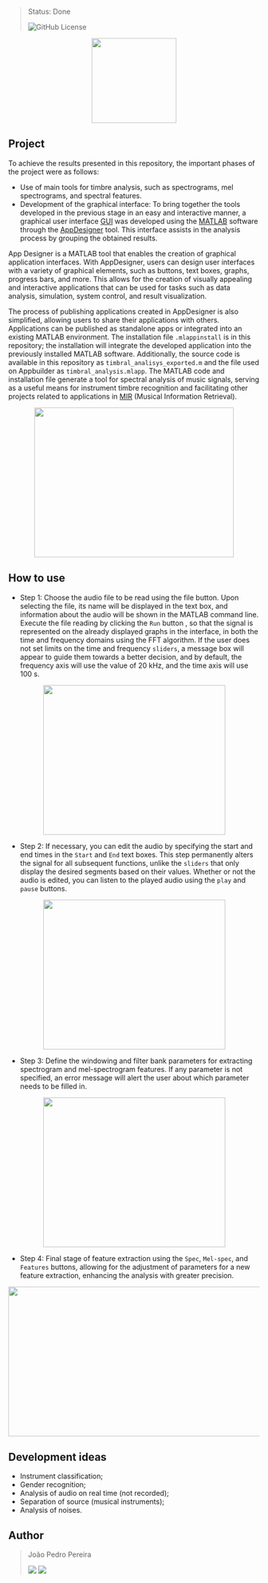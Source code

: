 > Status: Done
> 
> ![GitHub License](https://img.shields.io/github/license/jps-pereira/Timbral-Analysis)

<p align="center">
  <img width="170" height="170" src="https://github.com/jps-pereira/Timbral-Analysis/assets/145292371/7de5ae40-eeb2-4143-888c-b19b42929616">
</p>

## Project

To achieve the results presented in this repository, the important phases of the project were as follows:

- Use of main tools for timbre analysis, such as spectrograms, mel spectrograms, and spectral features.
- Development of the graphical interface: To bring together the tools developed in the previous stage in an easy and interactive manner, a graphical user interface [GUI](https://pt.wikipedia.org/wiki/Interface_gr%C3%A1fica_do_utilizador) was developed using the [MATLAB](https://www.mathworks.com/products/matlab.html) software through the [AppDesigner](https://www.mathworks.com/products/matlab/app-designer.html) tool. This interface assists in the analysis process by grouping the obtained results.

App Designer is a MATLAB tool that enables the creation of graphical application interfaces. With AppDesigner, users can design user interfaces with a variety of graphical elements, such as buttons, text boxes, graphs, progress bars, and more. This allows for the creation of visually appealing and interactive applications that can be used for tasks such as data analysis, simulation, system control, and result visualization.

The process of publishing applications created in AppDesigner is also simplified, allowing users to share their applications with others. Applications can be published as standalone apps or integrated into an existing MATLAB environment. The installation file <code>.mlappinstall</code> is in this repository; the installation will integrate the developed application into the previously installed MATLAB software. Additionally, the source code is available in this repository as <code>timbral_analisys_exported.m</code> and the file used on Appbuilder as <code>timbral_analysis.mlapp</code>. The MATLAB code and installation file generate a tool for spectral analysis of music signals, serving as a useful means for instrument timbre recognition and facilitating other projects related to applications in [MIR](https://musicinformationretrieval.com/) (Musical Information Retrieval).

<p align="center">
  <img width="400" height="300" src="https://github.com/jps-pereira/Timbral-Analysis/assets/145292371/82fe78e2-5b8d-427d-819c-c7ce29cf71e1">
</p>


## How to use

- Step 1: Choose the audio file to be read using the file button. Upon selecting the file, its name will be displayed in the text box, and information about the audio will be shown in the MATLAB command line. Execute the file reading by clicking the <code>Run</code> button , so that the signal is represented on the already displayed graphs in the interface, in both the time and frequency domains using the FFT algorithm. If the user does not set limits on the time and frequency <code>sliders</code>, a message box will appear to guide them towards a better decision, and by default, the frequency axis will use the value of 20 kHz, and the time axis will use 100 s.

<p align="center">
  <img width="365" height="300" src="https://github.com/jps-pereira/Timbral-Analysis/assets/145292371/8d0763b7-1af3-4877-8445-88fb15052ac0">
</p>

- Step 2: If necessary, you can edit the audio by specifying the start and end times in the <code>Start</code> and <code>End</code> text boxes. This step permanently alters the signal for all subsequent functions, unlike the <code>sliders</code> that only display the desired segments based on their values. Whether or not the audio is edited, you can listen to the played audio using the <code>play</code> and <code>pause</code> buttons.

<p align="center">
  <img width="365" height="300" src="https://github.com/jps-pereira/Timbral-Analysis/assets/145292371/2366f94c-9e72-4716-a344-54dca5ee7736">
</p>

- Step 3: Define the windowing and filter bank parameters for extracting spectrogram and mel-spectrogram features. If any parameter is not specified, an error message will alert the user about which parameter needs to be filled in.

<p align="center">
  <img width="365" height="300" src="https://github.com/jps-pereira/Timbral-Analysis/assets/145292371/b1f5803c-4123-4c36-beba-0427b57fc6ad">
</p>

- Step 4: Final stage of feature extraction using the <code>Spec</code>, <code>Mel-spec</code>, and <code>Features</code> buttons, allowing for the adjustment of parameters for a new feature extraction, enhancing the analysis with greater precision.

<p align="center">
  <img width="578" height="300" src="https://github.com/jps-pereira/Timbral-Analysis/assets/145292371/05dbdb9d-bcf9-4154-85df-e465e7f518f4">
</p>

## Development ideas

- Instrument classification;
- Gender recognition;
- Analysis of audio on real time (not recorded);
- Separation of source (musical instruments);
- Analysis of noises.

## Author
> João Pedro Pereira <div> <a href="https://www.linkedin.com/in/joaopedro-pereira-/" target="_blank"><img src="https://img.shields.io/badge/-LinkedIn-%230077B5?style=for-the-badge&logo=linkedin&logoColor=white" target="_blank"></a> <a href = "mailto:jp_pereira@id.uff.br"><img src="https://img.shields.io/badge/-Gmail-%23333?style=for-the-badge&logo=gmail&logoColor=white" target="_blank"></a> </div>
